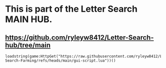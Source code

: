 # This is part of the Letter Search MAIN HUB.
## https://github.com/ryleyw8412/Letter-Search-hub/tree/main

```
loadstring(game:HttpGet("https://raw.githubusercontent.com/ryleyw8412/Letter-Search-Farming/refs/heads/main/gui-script.lua"))()
```
